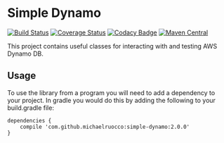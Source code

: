 # Simple Dynamo

[![Build Status](https://travis-ci.org/michaelruocco/simple-dynamo.svg?branch=master)](https://travis-ci.org/michaelruocco/simple-dynamo)
[![Coverage Status](https://coveralls.io/repos/github/michaelruocco/simple-dynamo/badge.svg?branch=master)](https://coveralls.io/github/michaelruocco/simple-dynamo?branch=master)
[![Codacy Badge](https://api.codacy.com/project/badge/Grade/bdc67bc796dc487c831bb89049d3f4f0)](https://www.codacy.com/app/michaelruocco/simple-dynamo?utm_source=github.com&amp;utm_medium=referral&amp;utm_content=michaelruocco/simple-dynamo&amp;utm_campaign=Badge_Grade)
[![Maven Central](https://maven-badges.herokuapp.com/maven-central/com.github.michaelruocco/simple-dynamo/badge.svg)](https://maven-badges.herokuapp.com/maven-central/com.github.michaelruocco/simple-dynamo)

This project contains useful classes for interacting with and testing AWS Dynamo DB.

## Usage

To use the library from a program you will need to add a dependency to your project. In
gradle you would do this by adding the following to your build.gradle file:

```
dependencies {
    compile 'com.github.michaelruocco:simple-dynamo:2.0.0'
}
```
